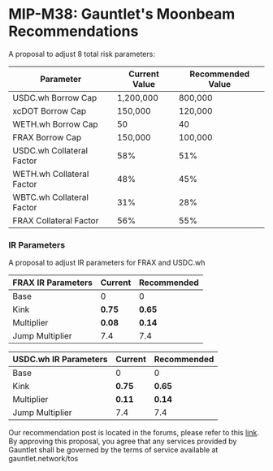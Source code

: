 # MIP-M38: Gauntlet's Moonbeam Recommendations

A proposal to adjust 8 total risk parameters:

| Parameter                 | Current Value | Recommended Value |
| ------------------------- | ------------- | ----------------- |
| USDC.wh Borrow Cap        | 1,200,000     | 800,000           |
| xcDOT Borrow Cap          | 150,000       | 120,000           |
| WETH.wh Borrow Cap        | 50            | 40                |
| FRAX Borrow Cap           | 150,000       | 100,000           |
| USDC.wh Collateral Factor | 58%           | 51%               |
| WETH.wh Collateral Factor | 48%           | 45%               |
| WBTC.wh Collateral Factor | 31%           | 28%               |
| FRAX Collateral Factor    | 56%           | 55%               |

### IR Parameters

A proposal to adjust IR parameters for FRAX and USDC.wh

| FRAX IR Parameters | Current  | Recommended |
| ------------------ | -------- | ----------- |
| Base               | 0        | 0           |
| Kink               | **0.75** | **0.65**    |
| Multiplier         | **0.08** | **0.14**    |
| Jump Multiplier    | 7.4      | 7.4         |

| USDC.wh IR Parameters | Current  | Recommended |
| --------------------- | -------- | ----------- |
| Base                  | 0        | 0           |
| Kink                  | **0.75** | **0.65**    |
| Multiplier            | **0.11** | **0.14**    |
| Jump Multiplier       | 7.4      | 7.4         |

Our recommendation post is located in the forums, please refer to this
[link](https://forum.moonwell.fi/t/gauntlets-base-optimism-moonbeam-moonriver-monthly-recommendations-2024-08-28/1191).
By approving this proposal, you agree that any services provided by Gauntlet
shall be governed by the terms of service available at gauntlet.network/tos
